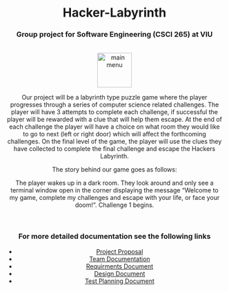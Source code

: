 
<div align="center">
  <h1>Hacker-Labyrinth</h1>
  <h3>Group project for Software Engineering (CSCI 265) at VIU</h3>

<br />

  <img src="https://github.com/Enprogames/Hacker-Labyrinth/tree/main/documentation/mainMenu.png" alt="main menu" width="80" height="80">
  
<br />

<p>
   Our project will be a labyrinth type puzzle game where the player progresses through a series of computer science related challenges. The player will      have 3 attempts to complete each challenge, if successful the player will be rewarded with a clue that will help them escape. At the end of each    challenge the player will have a choice on what room they would like to go to next (left or right door) which will affect the forthcoming challenges. On   the final level of the game, the player will use the clues they have collected to complete the final challenge and escape the Hackers Labyrinth.
</p>

<p>The story behind our game goes as follows:</p>
<p>
  The player wakes up in a dark room. They look around and only see a terminal window open in the corner displaying the message “Welcome to my game,         complete my challenges and escape with your life, or face your doom!”. Challenge 1 begins.
</p>

<br />

  <h3>For more detailed documentation see the following links</h3>
  <ul>
    <li><a href="https://github.com/Enprogames/Hacker-Labyrinth/tree/main/documentation/Proposal.pdf">Project Proposal</a></li>
    <li><a href="https://github.com/Enprogames/Hacker-Labyrinth/tree/main/documentation/Team.pdf">Team Documentation </a></li>
    <li><a href="https://github.com/Enprogames/Hacker-Labyrinth/tree/main/documentation/RequirmentsDocument.pdf">Requirments Document</a></li>
    <li><a href="https://github.com/Enprogames/Hacker-Labyrinth/tree/main/documentation/DesignDocument.pdf">Design Document</a></li>
    <li><a href="https://github.com/Enprogames/Hacker-Labyrinth/tree/main/documentation/TestPlanning.pdf">Test Planning Document</a></li>
  </ul>
</div>
